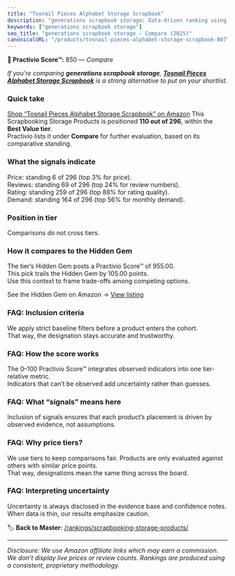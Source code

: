 ```yaml
---
title: "Tosnail Pieces Alphabet Storage Scrapbook"
description: "generations scrapbook storage: Data-driven ranking using the Practivio Score™. Positioned by quality, value, demand, findability, momentum."
keywords: ["generations scrapbook storage"]
seo_title: "generations scrapbook storage — Compare (2025)"
canonicalURL: "/products/tosnail-pieces-alphabet-storage-scrapbook-B07T7NWP5N/"
---
```


**🛒 Practivio Score™:** 850 — _Compare_


*If you're comparing **generations scrapbook storage**, **[Tosnail Pieces Alphabet Storage Scrapbook](https://www.amazon.com/dp/B07T7NWP5N?tag=practivio-20)** is a strong alternative to put on your shortlist.*
### Quick take
[Shop “Tosnail Pieces Alphabet Storage Scrapbook” on Amazon](https://www.amazon.com/dp/B07T7NWP5N?tag=practivio-20)
This Scrapbooking Storage Products is positioned **110 out of 296**, within the **Best Value tier**.  
Practivio lists it under **Compare** for further evaluation, based on its comparative standing.

### What the signals indicate
Price: standing 6 of 296 (top 3% for price).  
Reviews: standing 69 of 296 (top 24% for review numbers).  
Rating: standing 259 of 296 (top 88% for rating quality).  
Demand: standing 164 of 296 (top 56% for monthly demand).

### Position in tier
Comparisons do not cross tiers.

### How it compares to the Hidden Gem
The tier’s Hidden Gem posts a Practivio Score™ of 955.00.  
This pick trails the Hidden Gem by 105.00 points.  
Use this context to frame trade-offs among competing options.  

See the Hidden Gem on Amazon → [View listing](https://www.amazon.com/dp/B08C7PPTC3?tag=practivio-20)

### FAQ: Inclusion criteria
We apply strict baseline filters before a product enters the cohort.  
That way, the designation stays accurate and trustworthy.

### FAQ: How the score works
The 0–100 Practivio Score™ integrates observed indicators into one tier-relative metric.  
Indicators that can’t be observed add uncertainty rather than guesses.

### FAQ: What “signals” means here
Inclusion of signals ensures that each product’s placement is driven by observed evidence, not assumptions.

### FAQ: Why price tiers?
We use tiers to keep comparisons fair. Products are only evaluated against others with similar price points.  
That way, designations mean the same thing across the board.

### FAQ: Interpreting uncertainty
Uncertainty is always disclosed in the evidence base and confidence notes.  
When data is thin, our results emphasize caution.

<!-- Missing template for Compare/CompareWithinPriceClass -->


🏷️ **Back to Master:** [/rankings/scrapbooking-storage-products/](/rankings/scrapbooking-storage-products/)

---
_Disclosure: We use Amazon affiliate links which may earn a commission. We don’t display live prices or review counts. Rankings are produced using a consistent, proprietary methodology._
